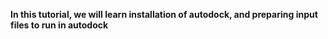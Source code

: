 **In this tutorial, we will learn installation of autodock, and preparing input files to run in autodock**
